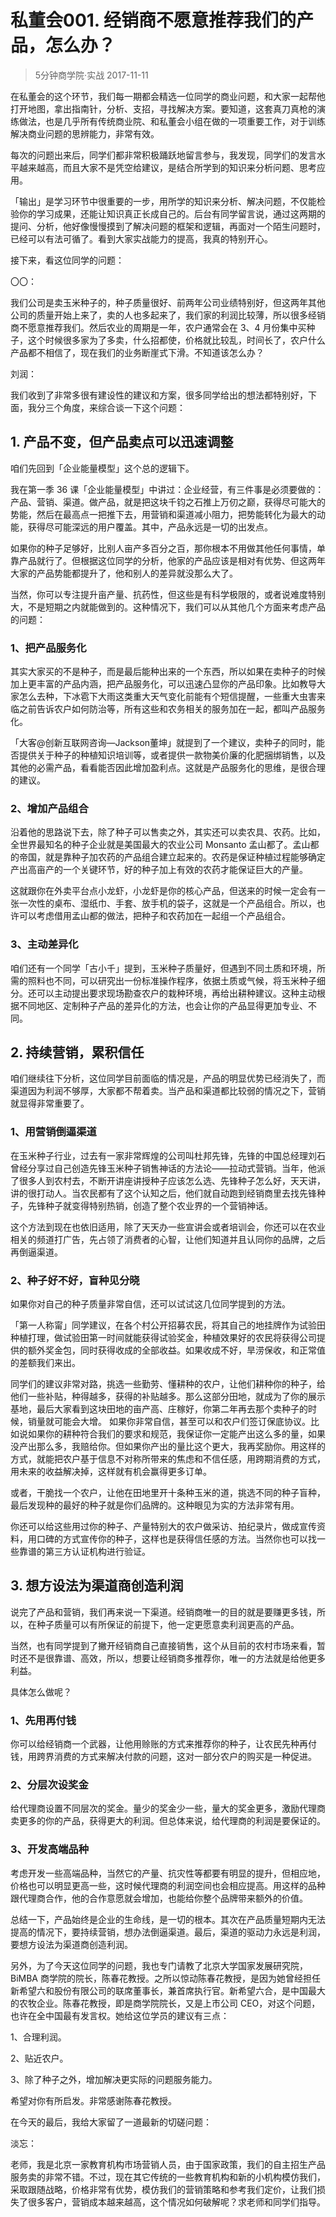 # 私董会001. 经销商不愿意推荐我们的产品，怎么办？
> 5分钟商学院·实战
2017-11-11

在私董会的这个环节，我们每一期都会精选一位同学的商业问题，和大家一起帮他打开地图，拿出指南针，分析、支招，寻找解决方案。要知道，这套真刀真枪的演练做法，也是几乎所有传统商业院、和私董会小组在做的一项重要工作，对于训练解决商业问题的思辨能力，非常有效。

每次的问题出来后，同学们都非常积极踊跃地留言参与，我发现，同学们的发言水平越来越高，而且大家不是凭空给建议，是结合所学到的知识来分析问题、思考应用。

「输出」是学习环节中很重要的一步，用所学的知识来分析、解决问题，不仅能检验你的学习成果，还能让知识真正长成自己的。后台有同学留言说，通过这两期的提问、分析，他好像慢慢摸到了解决问题的框架和逻辑，再面对一个陌生问题时，已经可以有法可循了。看到大家实战能力的提高，我真的特别开心。

接下来，看这位同学的问题：

〇〇：

我们公司是卖玉米种子的，种子质量很好、前两年公司业绩特别好，但这两年其他公司的质量开始上来了，卖的人也多起来了，我们家的利润比较薄，所以很多经销商不愿意推荐我们。然后农业的周期是一年，农户通常会在 3、4 月份集中买种子，这个时候很多家为了多卖，什么招都使，价格就比较乱，时间长了，农户什么产品都不相信了，现在我们的业务断崖式下滑。不知道该怎么办？

刘润：

我们收到了非常多很有建设性的建议和方案，很多同学给出的想法都特别好，下面，我分三个角度，来综合谈一下这个问题：

## 1. 产品不变，但产品卖点可以迅速调整

咱们先回到「企业能量模型」这个总的逻辑下。

我在第一季 36 课「企业能量模型」中讲过：企业经营，有三件事是必须要做的：产品、营销、渠道。做产品，就是把这块千钧之石推上万仞之巅，获得尽可能大的势能，然后在最高点一把推下去，用营销和渠道减小阻力，把势能转化为最大的动能，获得尽可能深远的用户覆盖。其中，产品永远是一切的出发点。

如果你的种子足够好，比别人亩产多百分之百，那你根本不用做其他任何事情，单靠产品就行了。但根据这位同学的分析，他家的产品应该是相对有优势、但这两年大家的产品势能都提升了，他和别人的差异就没那么大了。

当然，你可以专注提升亩产量、抗药性，但这些是有科学极限的，或者说难度特别大，不是短期之内就能做到的。这种情况下，我们可以从其他几个方面来考虑产品的问题：

### 1、把产品服务化
其实大家买的不是种子，而是最后能种出来的一个东西，所以如果在卖种子的时候加上更丰富的产品内涵，把产品服务化，可以迅速凸显你的产品印象。比如教导大家怎么去种，下冰雹下大雨这类重大天气变化前能有个短信提醒，一些重大虫害来临之前告诉农户如何防治等，所有这些和农务相关的服务加在一起，都叫产品服务化。

「大客@创新互联网咨询—Jackson董坤」就提到了一个建议，卖种子的同时，能否提供关于种子的种植知识培训等，或者提供一款物美价廉的化肥捆绑销售，以及其他的必需产品，看看能否因此增加盈利点。这就是产品服务化的思维，是很合理的建议。

### 2、增加产品组合
沿着他的思路说下去，除了种子可以售卖之外，其实还可以卖农具、农药。比如，全世界最知名的种子企业就是美国最大的农业公司 Monsanto 孟山都了。孟山都的帝国，就是靠种子加农药的产品组合建立起来的。农药是保证种植过程能够确定产出高亩产的一个关键环节，好的种子加上有效的农药才能保证巨大的产量。

这就跟你在外卖平台点小龙虾，小龙虾是你的核心产品，但送来的时候一定会有一张一次性的桌布、湿纸巾、手套、放手机的袋子，这就是一个产品组合。所以，也许可以考虑借用孟山都的做法，把种子和农药加在一起组一个产品组合。

### 3、主动差异化
咱们还有一个同学「古小千」提到，玉米种子质量好，但遇到不同土质和环境，所需的照料也不同，可以研究出一份标准操作程序，依据土质或气候，将玉米种子细分。还可以主动提出要求现场勘查农户的栽种环境，再给出耕种建议。这种主动根据不同地区、定制种子产品的差异化的方法，也会让你的产品显得更加专业、不同。

## 2. 持续营销，累积信任
咱们继续往下分析，这位同学目前面临的情况是，产品的明显优势已经消失了，而渠道因为利润不够厚，大家都不帮着卖。当产品和渠道都比较弱的情况之下，营销就显得非常重要了。

### 1、用营销倒逼渠道
在玉米种子行业，过去有一家非常辉煌的公司叫杜邦先锋，先锋的中国总经理刘石曾经分享过自己创造先锋玉米种子销售神话的方法论——拉动式营销。当年，他派了很多人到农村去，不断开讲座讲授种子应该怎么选、先锋种子怎么好，天天讲，讲的很打动人。当农民都有了这个认知之后，他们就自动跑到经销商里去找先锋种子，先锋种子就变得特别热销，创造了整个农业界的一个营销神话。

这个方法到现在也依旧适用，除了天天办一些宣讲会或者培训会，你还可以在农业相关的频道打广告，先占领了消费者的心智，让他们知道并且认同你的品牌，之后再倒逼渠道。

### 2、种子好不好，盲种见分晓
如果你对自己的种子质量非常自信，还可以试试这几位同学提到的方法。

「第一人称甯」同学建议，在各个村公开招募农民，将其自己的地挂牌作为试验田种植打理，做试验田第一时间就能获得试验奖金，种植效果好的农民将获得公司提供的额外奖金包，同时获得收成的全部收益。如果收成不好，旱涝保收，和正常值的差额我们来出。

同学们的建议非常对路，挑选一些勤劳、懂耕种的农户，让他们耕种你的种子，给他们一些补贴，种得越多，获得的补贴越多。那么这部分田地，就成为了你的展示基地，最后大家看到这块田地的亩产高、庄稼好，你第二年再去那个卖种子的时候，销量就可能会大增。
如果你非常自信，甚至可以和农户们签订保底协议。比如说如果你的耕种符合我们的要求和规范，我保证你一定能产出这么多的量，如果没产出那么多，我赔给你。但如果你产出的量比这个更大，我再奖励你。用这样的方式，就能把农户基于信息不对称所带来的焦虑和不信任感，用跨期消费的方式，用未来的收益解决掉，这样就有机会赢得更多订单。

或者，干脆找一个农户，让他在田地里开十条种玉米的道，挑选不同的种子盲种，最后发现种的最好的种子就是你们品牌的。这种眼见为实的方法非常有用。

你还可以给这些用过你的种子、产量特别大的农户做采访、拍纪录片，做成宣传资料，用口碑的方式宣传你的种子，这样也是获得信任感的方法。当然你也可以找一些靠谱的第三方认证机构进行验证。

## 3. 想方设法为渠道商创造利润
说完了产品和营销，我们再来说一下渠道。经销商唯一的目的就是要赚更多钱，所以，在种子质量可以有所保证的前提下，他一定更愿意卖利润更高的产品。

当然，也有同学提到了撇开经销商自己直接销售，这个从目前的农村市场来看，暂时还不是很靠谱、高效，所以，想要让经销商多推荐你，唯一的方法就是给他更多利益。

具体怎么做呢？

### 1、先用再付钱
你可以给经销商一个武器，让他用赊账的方式来推荐你的种子，让农民先种再付钱，用跨界消费的方式来解决付款的问题，这对一部分农户的购买是一种促进。

### 2、分层次设奖金
给代理商设置不同层次的奖金。量少的奖金少一些，量大的奖金更多，激励代理商卖更多的你的产品，获得更大的利润。但总体来说，给代理商的利润是要保证的。

### 3、开发高端品种
考虑开发一些高端品种，当然它的产量、抗灾性等都要有明显的提升，但相应地，价格也可以明显更高一些，这时候代理商的利润空间也会相应提高。用这样的品种跟代理商合作，他的合作意愿就会增加，也能给你整个品牌带来额外的价值。

总结一下，产品始终是企业的生命线，是一切的根本。其次在产品质量短期内无法提高的情况下，要持续营销，想办法倒逼渠道。最后，渠道的驱动力永远是利润，要想方设法为渠道商创造利润。

另外，为了今天这位同学的问题，我也专门请教了北京大学国家发展研究院，BiMBA 商学院的院长，陈春花教授。之所以惊动陈春花教授，是因为她曾经担任新希望六和股份有限公司的联席董事长，兼首席执行官。新希望六合，是中国最大的农牧企业。陈春花教授，即是商学院院长，又是上市公司 CEO，对这个问题，也许在全中国最有发言权。她给这位学员的建议有三点：

1、合理利润。

2、贴近农户。

3、除了种子之外，增加解决更实际的问题服务能力。

希望对你有所启发。非常感谢陈春花教授。

在今天的最后，我给大家留了一道最新的切磋问题：

淡忘：

老师，我是北京一家教育机构市场营销人员，由于国家政策，我们的自主招生产品服务卖的非常不错。不过，现在其它传统的一些教育机构和新的小机构模仿我们，采取跟随战略，价格非常有优势，模仿我们的营销策略和参考我们定价，让我们损失了很多客户，营销成本越来越高，这个情况如何破解呢？求老师和同学们指导。


